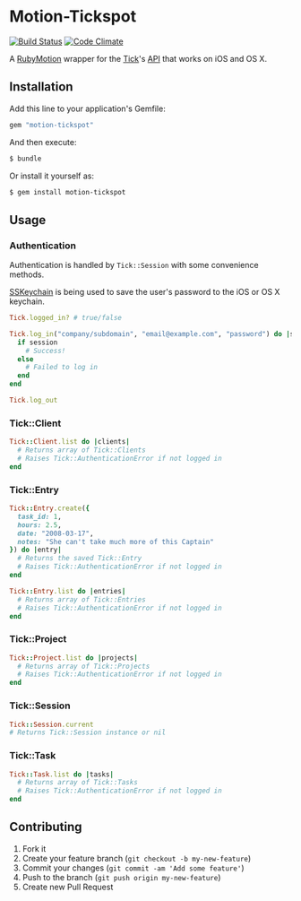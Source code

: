 # Motion-Tickspot

[![Build Status](https://travis-ci.org/81designs/motion-tickspot.png?branch=master)](https://travis-ci.org/81designs/motion-tickspot)
[![Code Climate](https://codeclimate.com/github/81designs/motion-tickspot.png)](https://codeclimate.com/github/81designs/motion-tickspot)

A [RubyMotion](http://www.rubymotion.com) wrapper for the
[Tick](http://www.tickspot.com)'s [API](http://www.tickspot.com/api)
that works on iOS and OS X.

## Installation

Add this line to your application's Gemfile:

```ruby
gem "motion-tickspot"
```

And then execute:

```bash
$ bundle
```

Or install it yourself as:

```bash
$ gem install motion-tickspot
```

## Usage

### Authentication

Authentication is handled by `Tick::Session` with some convenience methods.

[SSKeychain](https://github.com/soffes/sskeychain) is being used to 
save the user's password to the iOS or OS X keychain.

```ruby
Tick.logged_in? # true/false

Tick.log_in("company/subdomain", "email@example.com", "password") do |session|
  if session
    # Success!
  else
    # Failed to log in
  end
end

Tick.log_out
```

### Tick::Client

```ruby
Tick::Client.list do |clients|
  # Returns array of Tick::Clients
  # Raises Tick::AuthenticationError if not logged in
end
```

### Tick::Entry

```ruby
Tick::Entry.create({
  task_id: 1,
  hours: 2.5,
  date: "2008-03-17",
  notes: "She can't take much more of this Captain"
}) do |entry|
  # Returns the saved Tick::Entry
  # Raises Tick::AuthenticationError if not logged in
end
```

```ruby
Tick::Entry.list do |entries|
  # Returns array of Tick::Entries
  # Raises Tick::AuthenticationError if not logged in
end
```

### Tick::Project

```ruby
Tick::Project.list do |projects|
  # Returns array of Tick::Projects
  # Raises Tick::AuthenticationError if not logged in
end
```

### Tick::Session

```ruby
Tick::Session.current
# Returns Tick::Session instance or nil
```

### Tick::Task

```ruby
Tick::Task.list do |tasks|
  # Returns array of Tick::Tasks
  # Raises Tick::AuthenticationError if not logged in
end
```

## Contributing

1. Fork it
2. Create your feature branch (`git checkout -b my-new-feature`)
3. Commit your changes (`git commit -am 'Add some feature'`)
4. Push to the branch (`git push origin my-new-feature`)
5. Create new Pull Request
